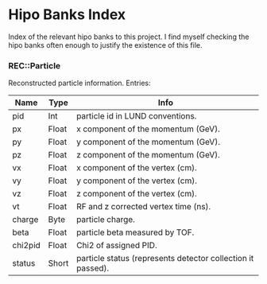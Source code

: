 # Hipo Banks Index
Index of the relevant hipo banks to this project.
I find myself checking the hipo banks often enough to justify the existence of this file.

### REC::Particle
Reconstructed particle information.
Entries:

| Name    | Type  | Info                                                        |
|---------|-------|-------------------------------------------------------------|
| pid     | Int   | particle id in LUND conventions.                            |
| px      | Float | x component of the momentum (GeV).                          |
| py      | Float | y component of the momentum (GeV).                          |
| pz      | Float | z component of the momentum (GeV).                          |
| vx      | Float | x component of the vertex (cm).                             |
| vy      | Float | y component of the vertex (cm).                             |
| vz      | Float | z component of the vertex (cm).                             |
| vt      | Float | RF and z corrected vertex time (ns).                        |
| charge  | Byte  | particle charge.                                            |
| beta    | Float | particle beta measured by TOF.                              |
| chi2pid | Float | Chi2 of assigned PID.                                       |
| status  | Short | particle status (represents detector collection it passed). |
